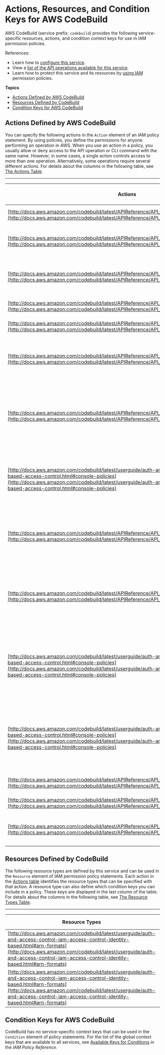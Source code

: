 # Actions, Resources, and Condition Keys for AWS CodeBuild<a name="list_awscodebuild"></a>

AWS CodeBuild \(service prefix: `codebuild`\) provides the following service\-specific resources, actions, and condition context keys for use in IAM permission policies\.

References:
+ Learn how to [configure this service](http://docs.aws.amazon.com/codebuild/latest/userguide/)\.
+ View a [list of the API operations available for this service](http://docs.aws.amazon.com/codebuild/latest/APIReference/)\.
+ Learn how to protect this service and its resources by [using IAM](http://docs.aws.amazon.com/codebuild/latest/userguide/auth-and-access-control.html) permission policies\.

**Topics**
+ [Actions Defined by AWS CodeBuild](#awscodebuild-actions-as-permissions)
+ [Resources Defined by CodeBuild](#awscodebuild-resources-for-iam-policies)
+ [Condition Keys for AWS CodeBuild](#awscodebuild-policy-keys)

## Actions Defined by AWS CodeBuild<a name="awscodebuild-actions-as-permissions"></a>

You can specify the following actions in the `Action` element of an IAM policy statement\. By using policies, you define the permissions for anyone performing an operation in AWS\. When you use an action in a policy, you usually allow or deny access to the API operation or CLI command with the same name\. However, in some cases, a single action controls access to more than one operation\. Alternatively, some operations require several different actions\. For details about the columns in the following table, see [The Actions Table](reference_policies_actions-resources-contextkeys.md#actions_table)\.


****  

| Actions | Description | Access Level | Resource Types \(\*required\) | Condition Keys | Dependent Actions | 
| --- | --- | --- | --- | --- | --- | 
| [http://docs.aws.amazon.com/codebuild/latest/APIReference/API_BatchDeleteBuilds.html](http://docs.aws.amazon.com/codebuild/latest/APIReference/API_BatchDeleteBuilds.html) | Deletes one or more builds\. | Write | [project\*](#awscodebuild-project)  |  |  | 
| [http://docs.aws.amazon.com/codebuild/latest/APIReference/API_BatchGetBuilds.html](http://docs.aws.amazon.com/codebuild/latest/APIReference/API_BatchGetBuilds.html) | Gets information about one or more builds\. | Read | [project\*](#awscodebuild-project)  |  |  | 
| [http://docs.aws.amazon.com/codebuild/latest/APIReference/API_BatchGetProjects.html](http://docs.aws.amazon.com/codebuild/latest/APIReference/API_BatchGetProjects.html) | Gets information about one or more build projects\. | Read | [project\*](#awscodebuild-project)  |  |  | 
| [http://docs.aws.amazon.com/codebuild/latest/APIReference/API_CreateProject.html](http://docs.aws.amazon.com/codebuild/latest/APIReference/API_CreateProject.html) | Creates a build project\. | Write | [project\*](#awscodebuild-project)  |  |  | 
| [http://docs.aws.amazon.com/codebuild/latest/APIReference/API_DeleteProject.html](http://docs.aws.amazon.com/codebuild/latest/APIReference/API_DeleteProject.html) | Deletes a build project\. | Write | [project\*](#awscodebuild-project)  |  |  | 
| [http://docs.aws.amazon.com/codebuild/latest/APIReference/API_ListBuilds.html](http://docs.aws.amazon.com/codebuild/latest/APIReference/API_ListBuilds.html) | Gets a list of build IDs, with each build ID representing a single build\. | List |  |  |  | 
| [http://docs.aws.amazon.com/codebuild/latest/APIReference/API_ListBuildsForProject.html](http://docs.aws.amazon.com/codebuild/latest/APIReference/API_ListBuildsForProject.html) | Gets a list of build IDs for the specified build project, with each build ID representing a single build\. | List | [project\*](#awscodebuild-project)  |  |  | 
| [http://docs.aws.amazon.com/codebuild/latest/userguide/auth-and-access-control-iam-identity-based-access-control.html#console-policies](http://docs.aws.amazon.com/codebuild/latest/userguide/auth-and-access-control-iam-identity-based-access-control.html#console-policies) | Lists connected third\-party OAuth providers\. Only used in the AWS CodeBuild console\. | Read |  |  |  | 
| [http://docs.aws.amazon.com/codebuild/latest/APIReference/API_ListCuratedEnvironmentImages.html](http://docs.aws.amazon.com/codebuild/latest/APIReference/API_ListCuratedEnvironmentImages.html) | Gets information about Docker images that are managed by AWS CodeBuild\. | Read |  |  |  | 
| [http://docs.aws.amazon.com/codebuild/latest/APIReference/API_ListProjects.html](http://docs.aws.amazon.com/codebuild/latest/APIReference/API_ListProjects.html) | Gets a list of build project names, with each build project name representing a single build project\. | List |  |  |  | 
| [http://docs.aws.amazon.com/codebuild/latest/userguide/auth-and-access-control-iam-identity-based-access-control.html#console-policies](http://docs.aws.amazon.com/codebuild/latest/userguide/auth-and-access-control-iam-identity-based-access-control.html#console-policies) | Lists source code repositories from a connected third\-party OAuth provider\. Only used in the AWS CodeBuild console\. | Read |  |  |  | 
| [http://docs.aws.amazon.com/codebuild/latest/userguide/auth-and-access-control-iam-identity-based-access-control.html#console-policies](http://docs.aws.amazon.com/codebuild/latest/userguide/auth-and-access-control-iam-identity-based-access-control.html#console-policies) | Saves an OAuth token from a connected third\-party OAuth provider\. Only used in the AWS CodeBuild console\. | Write |  |  |  | 
| [http://docs.aws.amazon.com/codebuild/latest/APIReference/API_StartBuild.html](http://docs.aws.amazon.com/codebuild/latest/APIReference/API_StartBuild.html) | Starts running a build\. | Write | [project\*](#awscodebuild-project)  |  |  | 
| [http://docs.aws.amazon.com/codebuild/latest/APIReference/API_StopBuild.html](http://docs.aws.amazon.com/codebuild/latest/APIReference/API_StopBuild.html) | Attempts to stop running a build\. | Write | [project\*](#awscodebuild-project)  |  |  | 
| [http://docs.aws.amazon.com/codebuild/latest/APIReference/API_UpdateProject.html](http://docs.aws.amazon.com/codebuild/latest/APIReference/API_UpdateProject.html) | Changes the settings of an existing build project\. | Write | [project\*](#awscodebuild-project)  |  |  | 

## Resources Defined by CodeBuild<a name="awscodebuild-resources-for-iam-policies"></a>

The following resource types are defined by this service and can be used in the `Resource` element of IAM permission policy statements\. Each action in the [Actions table](#awscodebuild-actions-as-permissions) identifies the resource types that can be specified with that action\. A resource type can also define which condition keys you can include in a policy\. These keys are displayed in the last column of the table\. For details about the columns in the following table, see [The Resource Types Table](reference_policies_actions-resources-contextkeys.md#resources_table)\.


****  

| Resource Types | ARN | Condition Keys | 
| --- | --- | --- | 
| [http://docs.aws.amazon.com/codebuild/latest/userguide/auth-and-access-control-iam-access-control-identity-based.html#arn-formats](http://docs.aws.amazon.com/codebuild/latest/userguide/auth-and-access-control-iam-access-control-identity-based.html#arn-formats) | arn:$\{Partition\}:codebuild:$\{Region\}:$\{Account\}:build/$\{BuildId\} |  | 
| [http://docs.aws.amazon.com/codebuild/latest/userguide/auth-and-access-control-iam-access-control-identity-based.html#arn-formats](http://docs.aws.amazon.com/codebuild/latest/userguide/auth-and-access-control-iam-access-control-identity-based.html#arn-formats) | arn:$\{Partition\}:codebuild:$\{Region\}:$\{Account\}:project/$\{ProjectName\} |  | 

## Condition Keys for AWS CodeBuild<a name="awscodebuild-policy-keys"></a>

CodeBuild has no service\-specific context keys that can be used in the `Condition` element of policy statements\. For the list of the global context keys that are available to all services, see [Available Keys for Conditions](http://docs.aws.amazon.com/IAM/latest/UserGuide/reference_policies_condition-keys.html#AvailableKeys) in the *IAM Policy Reference*\.